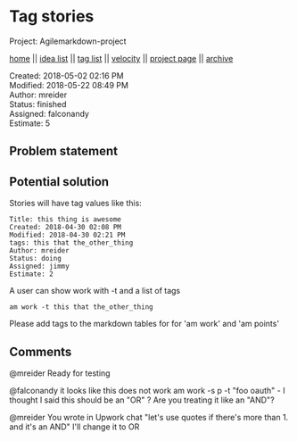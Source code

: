 # Tag stories

Project: Agilemarkdown-project

[home](../index.md) || [idea list](../ideas.md) || [tag list](../tags.md) || [velocity](../velocity.md) || [project page](../agilemarkdown-project.md) || [archive](archive.md)

Created: 2018-05-02 02:16 PM  
Modified: 2018-05-22 08:49 PM  
Author: mreider  
Status: finished  
Assigned: falconandy  
Estimate: 5  

## Problem statement

## Potential solution

Stories will have tag values like this:
```
Title: this thing is awesome
Created: 2018-04-30 02:08 PM
Modified: 2018-04-30 02:21 PM
tags: this that the_other_thing
Author: mreider
Status: doing
Assigned: jimmy
Estimate: 2
```

A user can show work with -t and a list of tags

```
am work -t this that the_other_thing
```

Please add tags to the markdown tables for for 'am work' and 'am points'

## Comments

 @mreider Ready for testing

 @falconandy it looks like this does not work am work -s p -t "foo oauth" - I thought I said this should be an "OR" ? Are you treating it like an "AND"?

 @mreider You wrote in Upwork chat "let's use quotes if there's more than 1. and it's an AND"
I'll change it to OR
